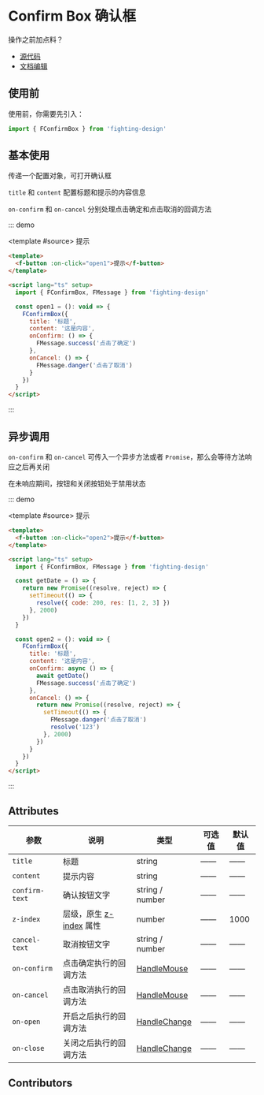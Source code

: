 # Confirm Box 确认框

操作之前加点料？

- [源代码](https://github.com/FightingDesign/fighting-design/tree/master/packages/fighting-design/confirm-box)
- [文档编辑](https://github.com/FightingDesign/fighting-design/blob/master/docs/components/confirm-box.md)

## 使用前

使用前，你需要先引入：

```ts
import { FConfirmBox } from 'fighting-design'
```

## 基本使用

传递一个配置对象，可打开确认框

`title` 和 `content` 配置标题和提示的内容信息

`on-confirm` 和 `on-cancel` 分别处理点击确定和点击取消的回调方法

::: demo

<template #source>
<f-button :on-click="open1">提示</f-button>
</template>

```html
<template>
  <f-button :on-click="open1">提示</f-button>
</template>

<script lang="ts" setup>
  import { FConfirmBox, FMessage } from 'fighting-design'

  const open1 = (): void => {
    FConfirmBox({
      title: '标题',
      content: '这是内容',
      onConfirm: () => {
        FMessage.success('点击了确定')
      },
      onCancel: () => {
        FMessage.danger('点击了取消')
      }
    })
  }
</script>
```

:::

## 异步调用

`on-confirm` 和 `on-cancel` 可传入一个异步方法或者 `Promise`，那么会等待方法响应之后再关闭

在未响应期间，按钮和关闭按钮处于禁用状态

::: demo

<template #source>
<f-button :on-click="open2">提示</f-button>
</template>

```html
<template>
  <f-button :on-click="open2">提示</f-button>
</template>

<script lang="ts" setup>
  import { FConfirmBox, FMessage } from 'fighting-design'

  const getDate = () => {
    return new Promise((resolve, reject) => {
      setTimeout(() => {
        resolve({ code: 200, res: [1, 2, 3] })
      }, 2000)
    })
  }

  const open2 = (): void => {
    FConfirmBox({
      title: '标题',
      content: '这是内容',
      onConfirm: async () => {
        await getDate()
        FMessage.success('点击了确定')
      },
      onCancel: () => {
        return new Promise((resolve, reject) => {
          setTimeout(() => {
            FMessage.danger('点击了取消')
            resolve('123')
          }, 2000)
        })
      }
    })
  }
</script>
```

:::

## Attributes

| 参数           | 说明                                                                                | 类型                                                               | 可选值 | 默认值 |
| -------------- | ----------------------------------------------------------------------------------- | ------------------------------------------------------------------ | ------ | ------ |
| `title`        | 标题                                                                                | string                                                             | ——     | ——     |
| `content`      | 提示内容                                                                            | string                                                             | ——     | ——     |
| `confirm-text` | 确认按钮文字                                                                        | string / number                                                    | ——     | ——     |
| `z-index`      | 层级，原生 [z-index](https://developer.mozilla.org/zh-CN/docs/Web/CSS/z-index) 属性 | number                                                             | ——     | 1000   |
| `cancel-text`  | 取消按钮文字                                                                        | string / number                                                    | ——     | ——     |
| `on-confirm`   | 点击确定执行的回调方法                                                              | <a href="/components/interface.html#handlemouse">HandleMouse</a>   | ——     | ——     |
| `on-cancel`    | 点击取消执行的回调方法                                                              | <a href="/components/interface.html#handlemouse">HandleMouse</a>   | ——     | ——     |
| `on-open`      | 开启之后执行的回调方法                                                              | <a href="/components/interface.html#handlechange">HandleChange</a> | ——     | ——     |
| `on-close`     | 关闭之后执行的回调方法                                                              | <a href="/components/interface.html#handlechange">HandleChange</a> | ——     | ——     |

## Contributors

<a href="https://github.com/Tyh2001" target="_blank">
  <f-avatar round src="https://avatars.githubusercontent.com/u/73180970?v=4" />
</a>

<script setup lang="ts">
  import { FConfirmBox, FMessage } from 'fighting-design'
  import { ref } from 'vue'

  const open1 = (): void => {
    FConfirmBox({
      title: '标题',
      content: '这是内容',
      onConfirm: () => {
        FMessage.success('点击了确定')
      },
      onCancel: () => {
        FMessage.danger('点击了取消')
      }
    })
  }

   const getDate = () => {
    return new Promise((resolve, reject) => {
      setTimeout(() => {
        resolve({ code: 200, res: [1, 2, 3] })
      }, 2000)
    })
  }

  const open2 = (): void => {
    FConfirmBox({
      title: '标题',
      content: '这是内容',
      onConfirm: async () => {
        await getDate()
        FMessage.success('点击了确定')
      },
      onCancel: () => {
        return new Promise((resolve, reject) => {
          setTimeout(() => {
            FMessage.danger('点击了取消')
            resolve('123')
          }, 2000)
        })
      }
    })
  }
</script>
